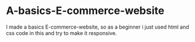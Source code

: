 # A-basics-E-commerce-website
I made a basics E-commerce-website, so as a beginner i just used html and css code in this and try to make it responsive.
